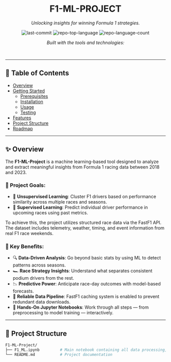 <div id="top">

<!-- HEADER STYLE: CLASSIC -->
<div align="center">

# F1-ML-PROJECT

<em>Unlocking insights for winning Formula 1 strategies.</em>

<!-- BADGES -->
<img src="https://img.shields.io/github/last-commit/lankdaniel14/F1-ML-Project?style=flat&logo=git&logoColor=white&color=0080ff" alt="last-commit">
<img src="https://img.shields.io/github/languages/top/lankdaniel14/F1-ML-Project?style=flat&color=0080ff" alt="repo-top-language">
<img src="https://img.shields.io/github/languages/count/lankdaniel14/F1-ML-Project?style=flat&color=0080ff" alt="repo-language-count">

<em>Built with the tools and technologies:</em>

</div>
<br>

---

## 📄 Table of Contents

- [Overview](#-overview)
- [Getting Started](#-getting-started)
    - [Prerequisites](#-prerequisites)
    - [Installation](#-installation)
    - [Usage](#-usage)
    - [Testing](#-testing)
- [Features](#-features)
- [Project Structure](#-project-structure)
- [Roadmap](#-roadmap)

---

## ✨ Overview

The **F1-ML-Project** is a machine learning-based tool designed to analyze and extract meaningful insights from Formula 1 racing data between 2018 and 2023.

### 🎯 Project Goals:

- 🧩 **Unsupervised Learning**: Cluster F1 drivers based on performance similarity across multiple races and seasons.
- 🎯 **Supervised Learning**: Predict individual driver performance in upcoming races using past metrics.

To achieve this, the project utilizes structured race data via the FastF1 API. The dataset includes telemetry, weather, timing, and event information from real F1 race weekends.

### 🧠 Key Benefits:

- 🔍 **Data-Driven Analysis**: Go beyond basic stats by using ML to detect patterns across seasons.
- 🏎️ **Race Strategy Insights**: Understand what separates consistent podium drivers from the rest.
- 📉 **Predictive Power**: Anticipate race-day outcomes with model-based forecasts.
- 📁 **Reliable Data Pipeline**: FastF1 caching system is enabled to prevent redundant data downloads.
- 📓 **Hands-On Jupyter Notebooks**: Work through all steps — from preprocessing to model training — interactively.

---

## 📁 Project Structure

```sh
F1-ML-Project/
├── F1_ML.ipynb         # Main notebook containing all data processing, EDA, modeling
└── README.md           # Project documentation
